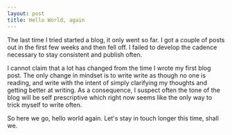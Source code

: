 ```yaml
---
layout: post
title: Hello World, again
---
```


The last time I tried started a blog, it only went so far. I got a couple of posts out in the first few weeks and then fell off. I failed to develop the cadence necessary to stay consistent and publish often.

I cannot claim that a lot has changed from the time I wrote my first blog post. The only change in mindset is to write write as though no one is reading, and write with the intent of simply clarifying my thoughts and getting better at writing. As a consequence, I suspect often the tone of the blog will be self prescriptive which right now seems like the only way to trick myself to write often.

So here we go, hello world again. Let's stay in touch longer this time, shall we.